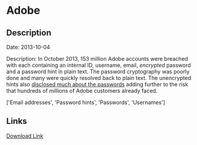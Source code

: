 # Adobe

## Description

Date: 2013-10-04

Description:
In October 2013, 153 million Adobe accounts were breached with each containing an internal ID, username, email, <em>encrypted</em> password and a password hint in plain text. The password cryptography was poorly done and many were quickly resolved back to plain text. The unencrypted hints also <a href="http://www.troyhunt.com/2013/11/adobe-credentials-and-serious.html" target="_blank" rel="noopener">disclosed much about the passwords</a> adding further to the risk that hundreds of millions of Adobe customers already faced.


['Email addresses', 'Password hints', 'Passwords', 'Usernames']

## Links

[Download Link](https://link-to.net/1229997/481.3722984766089/dynamic/?r=YWRvYmUuY29t)